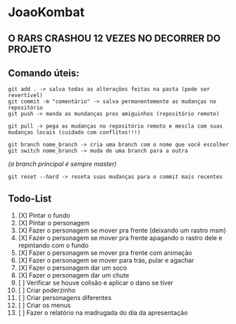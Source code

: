 # JoaoKombat

## O RARS CRASHOU 12 VEZES NO DECORRER DO PROJETO

## Comando úteis:
```
git add . -> salva todas as alterações feitas na pasta (pode ser revertível)
git commit -m "comentário" -> salva permanentemente as mudanças no repositório
git push -> manda as mundanças pros amiguinhos (repositório remoto)
```
```
git pull -> pega as mudanças no repositório remoto e mescla com suas mudanças locais (cuidado com conflitos!!!)
```
```
git branch nome_branch -> cria uma branch com o nome que você escolher
git switch nome_branch -> muda de uma branch para a outra
```
*(a branch principal é sempre master)*
```
git reset --hard -> reseta suas mudanças para o commit mais recentes
```

## Todo-List

01. [X] Pintar o fundo 
02. [X] Pintar o personagem 
03. [X] Fazer o personagem se mover pra frente (deixando um rastro msm)
04. [X] Fazer o personagem se mover pra frente apagando o rastro dele e repintando com o fundo
05. [X] Fazer o personagem se mover pra frente com animação
06. [X] Fazer o personagem se mover para trás, pular e agachar
07. [X] Fazer o personagem dar um soco
08. [X] Fazer o personagem dar um chute
09. [ ] Verificar se houve colisão e aplicar o dano se tiver
10. [ ] Criar poderzinho
11. [ ] Criar personagens diferentes
12. [ ] Criar os menus
13. [ ] Fazer o relatório na madrugada do dia da apresentação